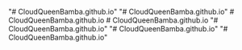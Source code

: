 "# CloudQueenBamba.github.io" 
"# CloudQueenBamba.github.io" 
#   C l o u d Q u e e n B a m b a . g i t h u b . i o  
 #   C l o u d Q u e e n B a m b a . g i t h u b . i o  
 "# CloudQueenBamba.github.io" 
"# CloudQueenBamba.github.io" 
"# CloudQueenBamba.github.io" 
